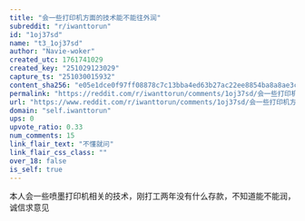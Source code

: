 ```yaml
---
title: "会一些打印机方面的技术能不能往外润"
subreddit: "r/iwanttorun"
id: "1oj37sd"
name: "t3_1oj37sd"
author: "Navie-woker"
created_utc: 1761741029
created_key: "251029123029"
capture_ts: "251030015932"
content_sha256: "e05e1dce0f97ff08878c7c13bba4ed63b27ac22ee8854ba8a8ae3c60024a03f2"
permalink: "https://reddit.com/r/iwanttorun/comments/1oj37sd/会一些打印机方面的技术能不能往外润/"
url: "https://www.reddit.com/r/iwanttorun/comments/1oj37sd/会一些打印机方面的技术能不能往外润/"
domain: "self.iwanttorun"
ups: 0
upvote_ratio: 0.33
num_comments: 15
link_flair_text: "不懂就问"
link_flair_css_class: ""
over_18: false
is_self: true
---
```


本人会一些喷墨打印机相关的技术，刚打工两年没有什么存款，不知道能不能润，诚信求意见
